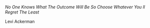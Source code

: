 <i>No One Knows What The Outcome Will Be So Choose Whatever You ll Regret The Least</i>

Levi Ackerman